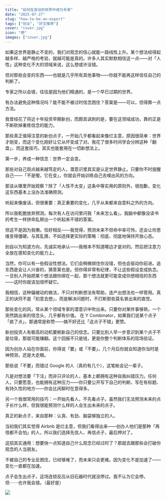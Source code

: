 ```yaml
---
title: "如何在变动的世界中成为专家"
date: "2025-07-27"
slug: "how-to-be-an-expert"
tags: ["创业", "好文推荐"]
cover: "cover.jpg"
icon: "😎"
images: ["cover.jpg"]
---
```

如果这世界是静止不变的，我们对观念的信心就能一路线性上升。某个想法经得起越多样、越严格的考验，就越可能是真的。许多人其实默默相信这一点——对「人性」这种变化不大的领域来说，这么想或许没错。



但对那些会变的东西——也就是几乎所有其他事物——你就不能再这样信任自己的判断了。



专家之所以会错，往往是因为他们精通的，是一个早已过期的世界。



有办法避免这种情况吗？能不能不被过时信念困住？答案是——可以，但得靠一点方法。



我曾经花了将近十年投资早期新创，而颇具讽刺的是，要在这领域成功，靠的正是不断砍掉重练信念的能力。



那些真正值得注意的新创点子，一开始几乎都看起来像烂主意，原因很简单：世界才刚变，而这个变化刚好让它从坏变成了对。我花了很多时间学会分辨这种「翻盘」，而这套技巧，其实也能套用在一切新想法上。



第一步，养成一种信念：世界一定会变。



那些对自己观点越来越笃定的人，潜意识里其实是认定世界静止。只要你不时提醒自己——「不是喔，它在变」，你就会开始训练自己去嗅出风的方向。



那该从哪里开始观察？除了「人性不太变」这条中等实用的原则外，很抱歉，变化这东西基本上没办法准确预测。



听起来像废话，但很重要：真正重要的变化，几乎从来都来自意料之外的方向。



所以我乾脆放弃预测。每次有人在访问里问我「未来怎么看」，我脑中都像没读书的考生一样拼命乱掰出一个听起来不错的答案。



但这不是因为我懒。恰好相反——我觉得，预测未来不但命中率可怜，还会让你思维变得僵硬。与其乱猜，不如选择更实际的策略：彻底、彻底地保持开放心态。



别自以为知道方向，先诚实地承认——我根本不知道哪边才是对的。然后把注意力全放在感知变化的能力上。



当然，你可以有一些假设性想法。它们会稍微绑住你没错，但也会驱动你前进。追东西是会让人兴奋的，猜答案也是。但你得非常有纪律，不让这些假设变成执念。
一旦别人开始把某个想法跟你绑在一起，那个想法就更可能变成你想相信的东西——这时你就该加倍怀疑它。



我相信，这种偏被动的做法，不只对判断想法有帮助，连产出想法也一样管用。真正的诀窍不是「刻意去想」，而是解决问题时，不打断那些莫名冒出来的直觉。



那些变化的风，常从某个领域专家的潜意识中吹出来。只要你对某件事够熟，一个突然跳出来的怪念头，几乎都有价值。
在 Y Combinator，如果我们说某个点子「疯了点」，那通常是称赞——搞不好还比「这点子不错」更赞。



新创投资人有极高的动机要刷新自己的信念。只要比别人早一步意识到某个点子不是垃圾，那就可能赚翻。这个回报不只是钱，更是你整个判断体系的现场验证。



因为创办人站在你面前，你得说「要」或「不要」，几个月后你就会知道你当时是神预测，还是大走眼。



那些说「不要」而错过 Google 的人（真的有几个），这笔帐会记一辈子。



凡是对想法要「下注」而非只评论的人，基本上都拥有这种自我纠错压力。任何人，只要愿意，也能拥有这种压力——你只要公开写下自己的判断。写在有标题、有持久性的地方——你会比闲聊时在意得多。



另一个我很常用的技巧：一开始先看人，不先看点子。虽然我们无法预测未来的点子长什么样，但我很能预测什么样的人会生出未来的点子。



真正的新点子，来自那种：认真、有劲、脑袋够独立的人。



当初我们其实觉得 Airbnb 是烂主意，但我们看得出来——创办人他们是那种「再怪都不会怕」的人，所以我们选择先信人、再信点子，最后押对了。



这招其实通用：想要快一点知道自己什么观念已经过时了？那就去跟那些会打破你观念的人当朋友。



不被自己的专业反困住，已经够难了，而未来只会更难。因为变化不是加速了——变化一直都在加速。



点子会生出点子，这场连锁反应从旧石器时代就没停过。我不认为它会停。
但⋯⋯也许我会错。（最好是）




![](https://prod-files-secure.s3.us-west-2.amazonaws.com/112d0858-5090-4d34-a606-b75eb8d65fd2/46476355-9cf3-4e99-9b7a-3531bc426380/1000202064.png?X-Amz-Algorithm=AWS4-HMAC-SHA256&X-Amz-Content-Sha256=UNSIGNED-PAYLOAD&X-Amz-Credential=ASIAZI2LB4664YBIZ3B4%2F20251015%2Fus-west-2%2Fs3%2Faws4_request&X-Amz-Date=20251015T151346Z&X-Amz-Expires=3600&X-Amz-Security-Token=IQoJb3JpZ2luX2VjEM%2F%2F%2F%2F%2F%2F%2F%2F%2F%2F%2FwEaCXVzLXdlc3QtMiJHMEUCIQDI91638LTDeAoc8R382q5seNOsR7ucgX2NxIe6jNqLZAIgFO%2FHcHPfx0ohIX4xfels0rZVXoGoyCDjaXPVXwyOc88q%2FwMIeBAAGgw2Mzc0MjMxODM4MDUiDPBe%2FV5SGh2iFN2YayrcA4leqTnvikThhi85wMiphQA%2BXW%2F48RuNUKbr3Y9%2Fqbwq9QJATSUjR2ZzzAVBMr8ZAyDwdFmnymlUs9wvkZasFbhIUdOhM%2F30OMgiBMhtK0vVQJVZftje5D6p3iKbOMt6OlQZJ5lXPWIFoFkKFJ3Evb8IsZXuL1vEcuziwbrMY9jk7NPGNKvFfE9izJZgyTpzlAiBD92qTho5F%2FsDa6BuC7%2FWqsq9iZthcLoWEexHdnZIXdnXq7vrKkGrNX8sFdSirAYeoiUT%2FUgpDMXAreiyO57BQLFjJg06y3HXc1FjOLO0vRcoWvVWAKizJHaa9HtatQYHq4euf6QPttiixmJXQDDZm%2BlDIySyhuLGEUdl5%2B8aqY%2Fc9dQmlSnig0N7i%2F%2Bq1JLMmTvluPJPJcQ6i7nYNpjAe3MXNGxGfMBKUHKqAy9JnBHe6wxgRji3zVA6Pwfjhna9QngmU%2B80VAe4gfXkzgg9eWE6at6q4n39jBma3IsJs0TeQFq2cieAjAh2ZJYJtFv%2BInRUHYPJcYe9hiEEAxFCTTi%2BTzNddIXw%2FitVTqVR5kxSR6P1Nea8os3%2B8C5%2B7bRNzQaa5h0xpeSKX6WsTCGJUeGcGVof%2FDR4rjubjcsY8vvpWf8ZTb0sm9fBMPLdvscGOqUBmfcNS%2B5d%2BeW9wX5ec6mCVPqU0dummxPkYENLHp10A7I3GVg5wTBd051JTozWzB5oKqtEnc2xWp8LS7e%2B6aB4WGnC6WZvbPyJy66d%2Br5CBmHXbVVA6E9SMYIeOfVB1CIOlyZHTFIDsXsgkUf4GUyT9fEYviKgLqFHdjveE7LljIA8xfxLH5c4iv2qRCiTvKGSQ47eAM5D%2FxfFRty%2BxDobbKzJRvaH&X-Amz-Signature=4287a24573f659471f8d2700b1bd3b2e036c756f5f38a798d9fde93597ce3617&X-Amz-SignedHeaders=host&x-amz-checksum-mode=ENABLED&x-id=GetObject)

